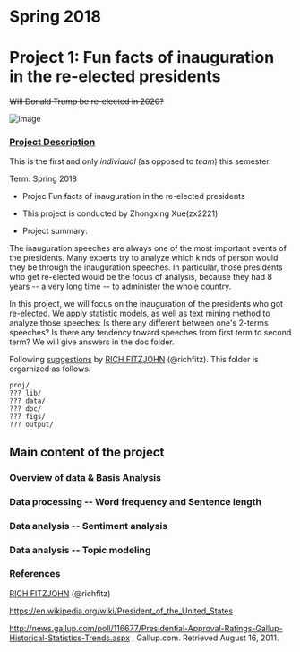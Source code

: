 # Spring 2018
# Project 1: Fun facts of inauguration in the re-elected presidents

~~Will Donald Trump be re-elected in 2020?~~

![image](figs/title.jpg)

### [Project Description](doc/)
This is the first and only *individual* (as opposed to *team*) this semester. 

Term: Spring 2018

+ Projec Fun facts of inauguration in the re-elected presidents
+ This project is conducted by Zhongxing Xue(zx2221)

+ Project summary: 

The inauguration speeches are always one of the most important events of the presidents. Many experts try to analyze which kinds of person would they be through the inauguration speeches. In particular, those presidents who get re-elected would be the focus of analysis, because they had 8 years -- a very long time -- to administer the whole country.

In this project, we will focus on the inauguration of the presidents who got re-elected. We apply statistic models, as well as text mining method to analyze those speeches: Is there any different between one's 2-terms speeches? Is there any tendency toward speeches from first term to second term? We will give answers in the doc folder.

Following [suggestions](http://nicercode.github.io/blog/2013-04-05-projects/) by [RICH FITZJOHN](http://nicercode.github.io/about/#Team) (@richfitz). This folder is orgarnized as follows.

```
proj/
??? lib/
??? data/
??? doc/
??? figs/
??? output/
```
##  Main content of the project
###  Overview of data & Basis Analysis

###  Data processing -- Word frequency and Sentence length

###  Data analysis -- Sentiment analysis

###  Data analysis -- Topic modeling

### References 
[RICH FITZJOHN](http://nicercode.github.io/about/#Team) (@richfitz)

https://en.wikipedia.org/wiki/President_of_the_United_States

http://news.gallup.com/poll/116677/Presidential-Approval-Ratings-Gallup-Historical-Statistics-Trends.aspx , Gallup.com. Retrieved August 16, 2011.